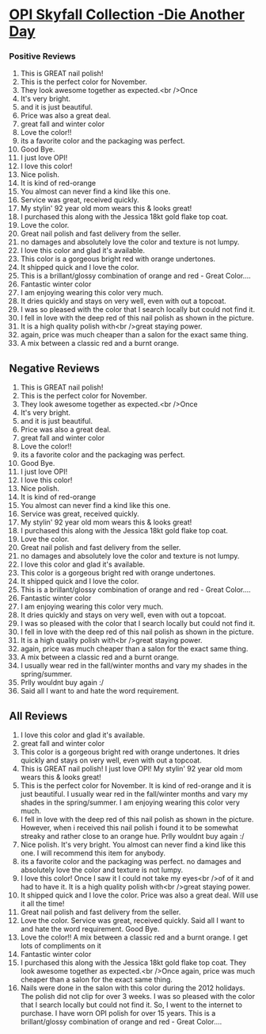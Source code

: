 # [OPI Skyfall Collection -Die Another Day](https://products.checkmycream.com/products/OPI-Skyfall-Collection-Die-Another-Day.html)

### Positive Reviews

<ol>
      <li>This is GREAT nail polish!</li>
      <li>This is the perfect color for November.</li>
      <li>They look awesome together as expected.&lt;br /&gt;Once</li>
      <li>It&#x27;s very bright.</li>
      <li>and it is just beautiful.</li>
      <li>Price was also a great deal.</li>
      <li>great fall and winter color</li>
      <li>Love the color!!</li>
      <li>its a favorite color and the packaging was perfect.</li>
      <li>Good Bye.</li>
      <li>I just love OPI!</li>
      <li>I love this color!</li>
      <li>Nice polish.</li>
      <li>It is kind of red-orange</li>
      <li>You almost can never find a kind like this one.</li>
      <li>Service was great, received quickly.  </li>
      <li>My stylin&#x27; 92 year old mom wears this &amp; looks great!</li>
      <li>I purchased this along with the Jessica 18kt gold flake top coat.  </li>
      <li>Love the color.  </li>
      <li>Great nail polish and fast delivery from the seller.</li>
      <li>no damages and absolutely love the color and texture is not lumpy.</li>
      <li>I love this color and glad it&#x27;s available.</li>
      <li>This color is a gorgeous bright red with orange undertones.  </li>
      <li>It shipped quick and I love the color.</li>
      <li>This is a brillant/glossy combination of orange and red  -  Great Color....</li>
      <li>Fantastic winter color</li>
      <li>I am enjoying wearing this color very much.</li>
      <li>It dries quickly and stays on very well, even with out a topcoat.</li>
      <li>I was so pleased with the color that I search locally but could not find it.  </li>
      <li>I fell in love with the deep red of this nail polish as shown in the picture.</li>
      <li>It is a high quality polish with&lt;br /&gt;great staying power.</li>
      <li>again, price was much cheaper than a salon for the exact same thing.</li>
      <li>A mix between a classic red and a burnt orange.</li>
</ol>


<h2>Negative Reviews</h2>
<ol>
<li> This is GREAT nail polish!</li>
<li> This is the perfect color for November.</li>
<li> They look awesome together as expected.&lt;br /&gt;Once</li>
<li> It&#x27;s very bright.</li>
<li> and it is just beautiful.</li>
<li> Price was also a great deal.</li>
<li> great fall and winter color</li>
<li> Love the color!!</li>
<li> its a favorite color and the packaging was perfect.</li>
<li> Good Bye.</li>
<li> I just love OPI!</li>
<li> I love this color!</li>
<li> Nice polish.</li>
<li> It is kind of red-orange</li>
<li> You almost can never find a kind like this one.</li>
<li> Service was great, received quickly.  </li>
<li> My stylin&#x27; 92 year old mom wears this &amp; looks great!</li>
<li> I purchased this along with the Jessica 18kt gold flake top coat.  </li>
<li> Love the color.  </li>
<li> Great nail polish and fast delivery from the seller.</li>
<li> no damages and absolutely love the color and texture is not lumpy.</li>
<li> I love this color and glad it&#x27;s available.</li>
<li> This color is a gorgeous bright red with orange undertones.  </li>
<li> It shipped quick and I love the color.</li>
<li> This is a brillant/glossy combination of orange and red  -  Great Color....</li>
<li> Fantastic winter color</li>
<li> I am enjoying wearing this color very much.</li>
<li> It dries quickly and stays on very well, even with out a topcoat.</li>
<li> I was so pleased with the color that I search locally but could not find it.  </li>
<li> I fell in love with the deep red of this nail polish as shown in the picture.</li>
<li> It is a high quality polish with&lt;br /&gt;great staying power.</li>
<li> again, price was much cheaper than a salon for the exact same thing.</li>
<li> A mix between a classic red and a burnt orange.</li>
<li> I usually wear red in the fall/winter months and vary my shades in the spring/summer.</li>
<li> Prlly wouldnt buy again :/</li>
<li> Said all I want to and hate the word requirement.  </li>
</ol>

<h2>All Reviews</h2>

<ol>
    <li> I love this color and glad it&#x27;s available.</li>
    <li> great fall and winter color</li>
    <li> This color is a gorgeous bright red with orange undertones.  It dries quickly and stays on very well, even with out a topcoat.</li>
    <li> This is GREAT nail polish! I just love OPI! My stylin&#x27; 92 year old mom wears this &amp; looks great!</li>
    <li> This is the perfect color for November. It is kind of red-orange and it is just beautiful. I usually wear red in the fall/winter months and vary my shades in the spring/summer. I am enjoying wearing this color very much.</li>
    <li> I fell in love with the deep red of this nail polish as shown in the picture. However, when i received this nail polish i found it to be somewhat streaky and rather close to an orange hue. Prlly wouldnt buy again :/</li>
    <li> Nice polish. It&#x27;s very bright. You almost can never find a kind like this one. I will recommend this item for anybody.</li>
    <li> its a favorite color and the packaging was perfect. no damages and absolutely love the color and texture is not lumpy.</li>
    <li> I love this color! Once I saw it I could not take my eyes&lt;br /&gt;of of it and had to have it.  It is a high quality polish with&lt;br /&gt;great staying power.</li>
    <li> It shipped quick and I love the color. Price was also a great deal. Will use it all the time!</li>
    <li> Great nail polish and fast delivery from the seller.</li>
    <li> Love the color.  Service was great, received quickly.  Said all I want to and hate the word requirement.  Good Bye.</li>
    <li> Love the color!! A mix between a classic red and a burnt orange. I get lots of compliments on it</li>
    <li> Fantastic winter color</li>
    <li> I purchased this along with the Jessica 18kt gold flake top coat.  They look awesome together as expected.&lt;br /&gt;Once again, price was much cheaper than a salon for the exact same thing.</li>
    <li> Nails were done in the salon with this color during the 2012 holidays.  The polish did not clip for over 3 weeks.  I was so pleased with the color that I search locally but could not find it.  So, I went to the internet to purchase.  I have worn OPI polish for over 15 years.  This is a brillant/glossy combination of orange and red  -  Great Color....</li>
</ol>




